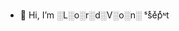 - 👋 Hi, I’m ░L░o░r░d░V░o░n░ ˢsͤeͮpͤᶰt

<!---
LvSs7/LvSs7 is a ✨ special ✨ repository because its `README.md` (this file) appears on your GitHub profile.
You can click the Preview link to take a look at your changes.
--->
